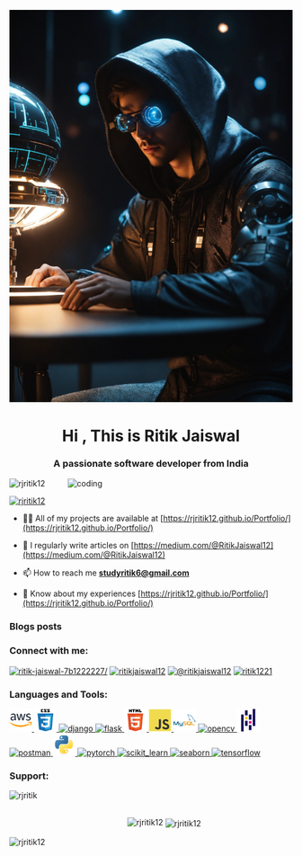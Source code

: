 ![logo](https://github.com/Rjritik12/Rjritik12/blob/main/github-Banner.jpg)
<h1 align="center">Hi , This is Ritik Jaiswal</h1>
<h3 align="center">A passionate software developer from India</h3>
<img align="right" alt="coding" width="400" src"https://lexica.art/prompt/b7244ba6-7ff8-4bb3-bd8b-601f51952fbf">

<p align="left"> <img src="https://komarev.com/ghpvc/?username=rjritik12&label=Profile%20views&color=0e75b6&style=flat" alt="rjritik12" /> </p>

<p align="left"> <a href="https://github.com/ryo-ma/github-profile-trophy"><img src="https://github-profile-trophy.vercel.app/?username=rjritik12" alt="rjritik12" /></a> </p>

- 👨‍💻 All of my projects are available at [https://rjritik12.github.io/Portfolio/](https://rjritik12.github.io/Portfolio/)

- 📝 I regularly write articles on [https://medium.com/@RitikJaiswal12](https://medium.com/@RitikJaiswal12)

- 📫 How to reach me **studyritik6@gmail.com**

- 📄 Know about my experiences [https://rjritik12.github.io/Portfolio/](https://rjritik12.github.io/Portfolio/)

### Blogs posts
<!-- BLOG-POST-LIST:START -->
<!-- BLOG-POST-LIST:END -->

<h3 align="left">Connect with me:</h3>
<p align="left">
<a href="https://linkedin.com/in/ritik-jaiswal-7b1222227/" target="blank"><img align="center" src="https://raw.githubusercontent.com/rahuldkjain/github-profile-readme-generator/master/src/images/icons/Social/linked-in-alt.svg" alt="ritik-jaiswal-7b1222227/" height="30" width="40" /></a>
<a href="https://kaggle.com/ritikjaiswal12" target="blank"><img align="center" src="https://raw.githubusercontent.com/rahuldkjain/github-profile-readme-generator/master/src/images/icons/Social/kaggle.svg" alt="ritikjaiswal12" height="30" width="40" /></a>
<a href="https://medium.com/@ritikjaiswal12" target="blank"><img align="center" src="https://raw.githubusercontent.com/rahuldkjain/github-profile-readme-generator/master/src/images/icons/Social/medium.svg" alt="@ritikjaiswal12" height="30" width="40" /></a>
<a href="https://www.leetcode.com/ritik1221" target="blank"><img align="center" src="https://raw.githubusercontent.com/rahuldkjain/github-profile-readme-generator/master/src/images/icons/Social/leet-code.svg" alt="ritik1221" height="30" width="40" /></a>
</p>

<h3 align="left">Languages and Tools:</h3>
<p align="left"> <a href="https://aws.amazon.com" target="_blank" rel="noreferrer"> <img src="https://raw.githubusercontent.com/devicons/devicon/master/icons/amazonwebservices/amazonwebservices-original-wordmark.svg" alt="aws" width="40" height="40"/> </a> <a href="https://www.w3schools.com/css/" target="_blank" rel="noreferrer"> <img src="https://raw.githubusercontent.com/devicons/devicon/master/icons/css3/css3-original-wordmark.svg" alt="css3" width="40" height="40"/> </a> <a href="https://www.djangoproject.com/" target="_blank" rel="noreferrer"> <img src="https://cdn.worldvectorlogo.com/logos/django.svg" alt="django" width="40" height="40"/> </a> <a href="https://flask.palletsprojects.com/" target="_blank" rel="noreferrer"> <img src="https://www.vectorlogo.zone/logos/pocoo_flask/pocoo_flask-icon.svg" alt="flask" width="40" height="40"/> </a> <a href="https://www.w3.org/html/" target="_blank" rel="noreferrer"> <img src="https://raw.githubusercontent.com/devicons/devicon/master/icons/html5/html5-original-wordmark.svg" alt="html5" width="40" height="40"/> </a> <a href="https://developer.mozilla.org/en-US/docs/Web/JavaScript" target="_blank" rel="noreferrer"> <img src="https://raw.githubusercontent.com/devicons/devicon/master/icons/javascript/javascript-original.svg" alt="javascript" width="40" height="40"/> </a> <a href="https://www.mysql.com/" target="_blank" rel="noreferrer"> <img src="https://raw.githubusercontent.com/devicons/devicon/master/icons/mysql/mysql-original-wordmark.svg" alt="mysql" width="40" height="40"/> </a> <a href="https://opencv.org/" target="_blank" rel="noreferrer"> <img src="https://www.vectorlogo.zone/logos/opencv/opencv-icon.svg" alt="opencv" width="40" height="40"/> </a> <a href="https://pandas.pydata.org/" target="_blank" rel="noreferrer"> <img src="https://raw.githubusercontent.com/devicons/devicon/2ae2a900d2f041da66e950e4d48052658d850630/icons/pandas/pandas-original.svg" alt="pandas" width="40" height="40"/> </a> <a href="https://postman.com" target="_blank" rel="noreferrer"> <img src="https://www.vectorlogo.zone/logos/getpostman/getpostman-icon.svg" alt="postman" width="40" height="40"/> </a> <a href="https://www.python.org" target="_blank" rel="noreferrer"> <img src="https://raw.githubusercontent.com/devicons/devicon/master/icons/python/python-original.svg" alt="python" width="40" height="40"/> </a> <a href="https://pytorch.org/" target="_blank" rel="noreferrer"> <img src="https://www.vectorlogo.zone/logos/pytorch/pytorch-icon.svg" alt="pytorch" width="40" height="40"/> </a> <a href="https://scikit-learn.org/" target="_blank" rel="noreferrer"> <img src="https://upload.wikimedia.org/wikipedia/commons/0/05/Scikit_learn_logo_small.svg" alt="scikit_learn" width="40" height="40"/> </a> <a href="https://seaborn.pydata.org/" target="_blank" rel="noreferrer"> <img src="https://seaborn.pydata.org/_images/logo-mark-lightbg.svg" alt="seaborn" width="40" height="40"/> </a> <a href="https://www.tensorflow.org" target="_blank" rel="noreferrer"> <img src="https://www.vectorlogo.zone/logos/tensorflow/tensorflow-icon.svg" alt="tensorflow" width="40" height="40"/> </a> </p>

<h3 align="left">Support:</h3>
<p><a href="https://www.buymeacoffee.com/rjritik"> <img align="left" src="https://cdn.buymeacoffee.com/buttons/v2/default-yellow.png" height="50" width="210" alt="rjritik" /></a></p><br><br>

<p><img align="left" src="https://github-readme-stats.vercel.app/api/top-langs?username=rjritik12&show_icons=true&locale=en&layout=compact" alt="rjritik12" /></p>

<p>&nbsp;<img align="center" src="https://github-readme-stats.vercel.app/api?username=rjritik12&show_icons=true&locale=en" alt="rjritik12" /></p>

<p><img align="center" src="https://github-readme-streak-stats.herokuapp.com/?user=rjritik12&" alt="rjritik12" /></p>
